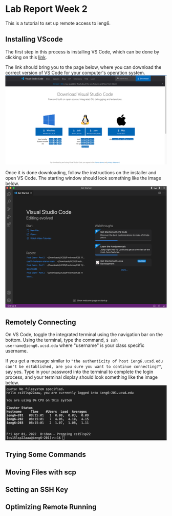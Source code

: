 Lab Report Week 2
====
This is a tutorial to set up remote access to ieng6.

Installing VScode
---
The first step in this process is installing VS Code, which can be done by clicking on this [link](https://code.visualstudio.com/Download). 

The link should bring you to the page below, where you can download the correct version of VS Code for your computer's operation system. 
![download page](Lab2-installGitHub.png) 

Once it is done downloading, follow the instructions on the installer and open VS Code. The starting window should look something like the image below.
![download page](Lab2-vscode.png) 


Remotely Connecting
---
On VS Code, toggle the integrated terminal using the navigation bar on the bottom. Using the terminal, type the command, `$ ssh username@ieng6.ucsd.edu` where "username" is your class specific username.

 If you get a message similar to `"the authenticity of host ieng6.ucsd.edu can't be established, are you sure you want to continue connecting?"`, say yes. Type in your password into the terminal to complete the login process, and your terminal display should look something like the image below.
 ![download page](Lab2-1stlogin.png) 


Trying Some Commands
---


Moving Files with scp
---
Setting an SSH Key
---
Optimizing Remote Running
---
